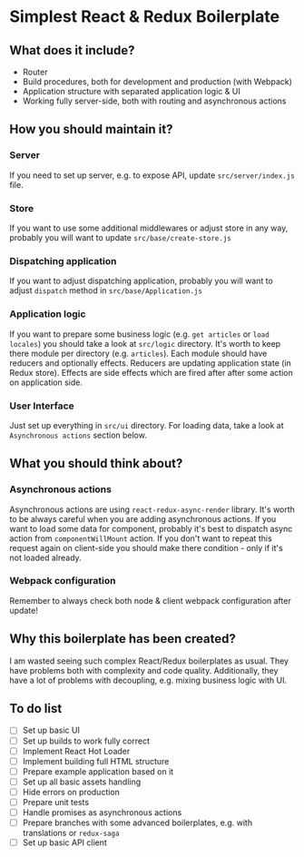 # Simplest React & Redux Boilerplate

## What does it include?

- Router
- Build procedures, both for development and production (with Webpack)
- Application structure with separated application logic & UI
- Working fully server-side, both with routing and asynchronous actions

## How you should maintain it?

### Server

If you need to set up server, e.g. to expose API, update `src/server/index.js` file.

### Store

If you want to use some additional middlewares or adjust store in any way, probably you will want to update `src/base/create-store.js`

### Dispatching application

If you want to adjust dispatching application, probably you will want to adjust `dispatch` method in `src/base/Application.js`

### Application logic

If you want to prepare some business logic (e.g. `get articles` or `load locales`) you should take a look at `src/logic` directory.
It's worth to keep there module per directory (e.g. `articles`).
Each module should have reducers and optionally effects. Reducers are updating application state (in Redux store).
Effects are side effects which are fired after after some action on application side.

### User Interface

Just set up everything in `src/ui` directory. For loading data, take a look at `Asynchronous actions` section below.

## What you should think about?

### Asynchronous actions

Asynchronous actions are using `react-redux-async-render` library.
It's worth to be always careful when you are adding asynchronous actions.
If you want to load some data for component, probably it's best to dispatch async action from `componentWillMount` action.
If you don't want to repeat this request again on client-side you should make there condition - only if it's not loaded already.

### Webpack configuration

Remember to always check both node & client webpack configuration after update!

## Why this boilerplate has been created?

I am wasted seeing such complex React/Redux boilerplates as usual.
They have problems both with complexity and code quality.
Additionally, they have a lot of problems with decoupling, e.g. mixing business logic with UI.

## To do list

- [ ] Set up basic UI
- [ ] Set up builds to work fully correct
- [ ] Implement React Hot Loader
- [ ] Implement building full HTML structure
- [ ] Prepare example application based on it
- [ ] Set up all basic assets handling
- [ ] Hide errors on production
- [ ] Prepare unit tests
- [ ] Handle promises as asynchronous actions
- [ ] Prepare branches with some advanced boilerplates, e.g. with translations or `redux-saga`
- [ ] Set up basic API client
